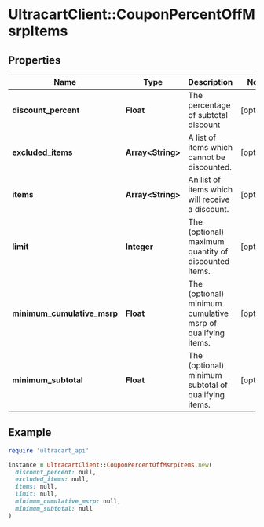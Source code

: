 # UltracartClient::CouponPercentOffMsrpItems

## Properties

| Name | Type | Description | Notes |
| ---- | ---- | ----------- | ----- |
| **discount_percent** | **Float** | The percentage of subtotal discount | [optional] |
| **excluded_items** | **Array&lt;String&gt;** | A list of items which cannot be discounted. | [optional] |
| **items** | **Array&lt;String&gt;** | An list of items which will receive a discount. | [optional] |
| **limit** | **Integer** | The (optional) maximum quantity of discounted items. | [optional] |
| **minimum_cumulative_msrp** | **Float** | The (optional) minimum cumulative msrp of qualifying items. | [optional] |
| **minimum_subtotal** | **Float** | The (optional) minimum subtotal of qualifying items. | [optional] |

## Example

```ruby
require 'ultracart_api'

instance = UltracartClient::CouponPercentOffMsrpItems.new(
  discount_percent: null,
  excluded_items: null,
  items: null,
  limit: null,
  minimum_cumulative_msrp: null,
  minimum_subtotal: null
)
```

